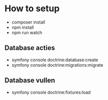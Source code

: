 # How to setup

- composer install
- npm install
- npm run watch

##  Database acties
- symfony console doctrine:database:create
- symfony console doctrine:migrations:migrate

## Database vullen
- symfony console doctrine:fixtures:load
